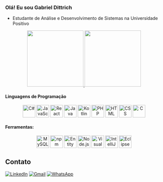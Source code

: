 ### Olá! Eu sou Gabriel Dittrich

- Estudante de Análise e Desenvolvimento de Sistemas na Universidade Positivo

<div align="center">
    <a href="https://github.com/gabrieldittrich">
        <img height="180em" src="https://github-readme-stats.vercel.app/api?username=gabrieldittrich&show_icons=true&theme=radical&locale=pt-br&hide=issues" />
    </a>
    <a href="https://github.com/gabrieldittrich">
        <img height="180em" src="https://github-readme-stats.vercel.app/api/top-langs/?username=gabrieldittrich&layout=compact&locale=pt-br&theme=radical" />
    </a>
</div>

#### Linguagens de Programação
<p align="center">
    <a href="#"><img src="https://cdn.jsdelivr.net/gh/devicons/devicon/icons/csharp/csharp-original.svg" title="C#" alt="C#" width="40" height="40"/></a>
    <a href="#"><img src="https://cdn.jsdelivr.net/gh/devicons/devicon/icons/javascript/javascript-original.svg" title="JavaScript" alt="JavaScript" width="40" height="40"/></a>
    <a href="#"><img src="https://cdn.jsdelivr.net/gh/devicons/devicon/icons/react/react-original.svg" title="React" alt="React" width="40" height="40"/></a>
    <a href="#"><img src="https://cdn.jsdelivr.net/gh/devicons/devicon/icons/java/java-original.svg" title="Java" alt="Java" width="40" height="40"/></a>
    <a href="#"><img src="https://cdn.jsdelivr.net/gh/devicons/devicon/icons/kotlin/kotlin-original.svg" title="Kotlin" alt="Kotlin" width="40" height="40"/></a>
    <a href="#"><img src="https://cdn.jsdelivr.net/gh/devicons/devicon/icons/php/php-original.svg" title="PHP" alt="PHP" width="40" height="40"/></a>
    <a href="#"><img src="https://cdn.jsdelivr.net/gh/devicons/devicon/icons/html5/html5-original.svg" title="HTML" alt="HTML" width="40" height="40"/></a>
    <a href="#"><img src="https://cdn.jsdelivr.net/gh/devicons/devicon/icons/css3/css3-original.svg" title="CSS" alt="CSS" width="40" height="40"/></a>
    <a href="#"><img src="https://cdn.jsdelivr.net/gh/devicons/devicon/icons/c/c-original.svg" title="C" alt="C" width="40" height="40"/></a>
</p>

#### Ferramentas:

<p align="center">
    <a href="#"><img src="https://cdn.jsdelivr.net/gh/devicons/devicon/icons/mysql/mysql-original.svg" title="MySQL" alt="MySQL" width="40" height="40" /></a>
    <a href="#"><img src="https://cdn.jsdelivr.net/gh/devicons/devicon/icons/npm/npm-original-wordmark.svg" title="npm" alt="npm" width="40" height="40" /></a>
    <a href="#"><img src="https://cdn.jsdelivr.net/gh/devicons/devicon/icons/dot-net/dot-net-original.svg" title="Entity Framework" alt="Entity Framework" width="40" height="40"/></a>
    <a href="#"><img src="https://cdn.jsdelivr.net/gh/devicons/devicon/icons/nodejs/nodejs-original.svg" title="Node.js" alt="Node.js" width="40" height="40" /></a>
    <a href="#"><img src="https://cdn.jsdelivr.net/gh/devicons/devicon/icons/vscode/vscode-original.svg" title="Visual Studio Code" alt="Visual Studio Code" width="40" height="40" /></a>
    <a href="#"><img src="https://cdn.jsdelivr.net/gh/devicons/devicon/icons/intellij/intellij-original.svg" title="IntelliJ IDEA" alt="IntelliJ IDEA" width="40" height="40" /></a>
    <a href="#"><img src="https://cdn.jsdelivr.net/gh/devicons/devicon/icons/eclipse/eclipse-original.svg" title="Eclipse" alt="Eclipse" width="40" height="40" /></a>
</p>

## Contato
<p>
    <a href="https://www.linkedin.com/in/gabriel-dittrich/?locale=pt_BR" target="_blank"><img src="https://img.shields.io/badge/LinkedIn-0077B5?style=for-the-badge&logo=linkedin&logoColor=white" alt="LinkedIn" /></a>
    <a href="mailto:gdittrchcj@gmail.com"><img src="https://img.shields.io/badge/Gmail-D14836?style=for-the-badge&logo=gmail&logoColor=white" alt="Gmail" /></a> 
    <a href="https://wa.me/5541996972323"><img src="https://img.shields.io/badge/WhatsApp-25D366?style=for-the-badge&logo=whatsapp&logoColor=white" alt="WhatsApp" /></a>
</p>
